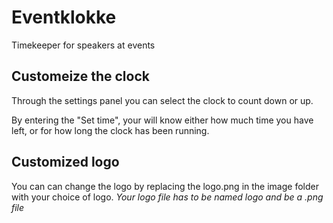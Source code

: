 # Eventklokke
Timekeeper for speakers at events

## Customeize the clock
Through the settings panel you can select the clock to count down or up.

By entering the "Set time", your will know either how much time you have left, or for how long the clock has been running.

## Customized logo
You can can change the logo by replacing the logo.png in the image folder with your choice of logo.
*Your logo file has to be named logo and be a .png file*

